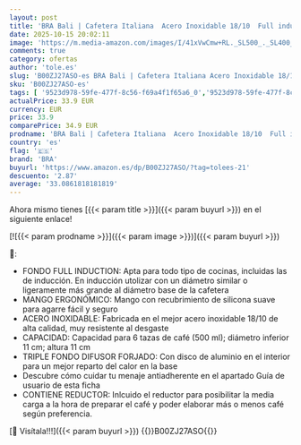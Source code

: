 ```yaml
---
layout: post
title: 'BRA Bali | Cafetera Italiana  Acero Inoxidable 18/10  Full induction  apto para todo tipo de cocinas incluida inducción  10 Tazas  11 cm'
date: 2025-10-15 20:02:11
image: 'https://m.media-amazon.com/images/I/41xVwCmw+RL._SL500_._SL400_.jpg'
comments: true
category: ofertas
author: 'tole.es'
slug: 'B00ZJ27ASO-es BRA Bali | Cafetera Italiana Acero Inoxidable 18/10 Full...'
sku: 'B00ZJ27ASO-es'
tags: [ '9523d978-59fe-477f-8c56-f69a4f1f65a6_0','9523d978-59fe-477f-8c56-f69a4f1f65a6_6201','9523d978-59fe-477f-8c56-f69a4f1f65a6_701','9523d978-59fe-477f-8c56-f69a4f1f65a6_9101','Arborist Merchandising Root','Cafeteras italianas','Hogar y cocina','New Arrivals Social: Home and Kitchen','Self Service','Special Features Stores','Top Brands Kitchen Appliances','Top Brands Kitchen Selection','Utensilios para café y té','bra','cafetera','top brands_home_and_kitchen','🇪🇸', ]
actualPrice: 33.9 EUR
currency: EUR
price: 33.9
comparePrice: 34.9 EUR
prodname: 'BRA Bali | Cafetera Italiana  Acero Inoxidable 18/10  Full induction  apto para todo tipo de cocinas incluida inducción  10 Tazas  11 cm'
country: 'es'
flag: '🇪🇸'
brand: 'BRA'
buyurl: 'https://www.amazon.es/dp/B00ZJ27ASO/?tag=tolees-21'
descuento: '2.87'
average: '33.0861818181819'
---
```


Ahora mismo tienes [{{< param title >}}]({{< param buyurl >}}) en el siguiente enlace!

[![{{< param prodname >}}]({{< param image >}})]({{< param buyurl >}})

🔎:

- FONDO FULL INDUCTION: Apta para todo tipo de cocinas, incluidas las de inducción. En inducción utolizar con un diámetro similar o ligeramente más grande al diámetro base de la cafetera
- MANGO ERGONÓMICO: Mango con recubrimiento de silicona suave para agarre fácil y seguro
- ACERO INOXIDABLE: Fabricada en el mejor acero inoxidable 18/10 de alta calidad, muy resistente al desgaste
- CAPACIDAD: Capacidad para 6 tazas de café (500 ml); diámetro inferior 11 cm; altura 11 cm
- TRIPLE FONDO DIFUSOR FORJADO: Con disco de aluminio en el interior para un mejor reparto del calor en la base
- Descubre cómo cuidar tu menaje antiadherente en el apartado Guía de usuario de esta ficha
- CONTIENE REDUCTOR: Inlcuido el reductor para posibilitar la media carga a la hora de preparar el café y poder elaborar más o menos café según preferencia.

[🛒 Visítala!!!]({{< param buyurl >}})
{{<world>}}B00ZJ27ASO{{</world>}}
